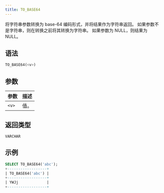 ```yaml
---
title: TO_BASE64
---
```


将字符串参数转换为 base-64 编码形式，并将结果作为字符串返回。
如果参数不是字符串，则在转换之前将其转换为字符串。
如果参数为 NULL，则结果为 NULL。

## 语法

```sql
TO_BASE64(<v>)
```

## 参数

| 参数      | 描述        |
|-----------|-------------|
| `<v>`     | 值。        |

## 返回类型

`VARCHAR`

## 示例

```sql
SELECT TO_BASE64('abc');
+------------------+
| TO_BASE64('abc') |
+------------------+
| YWJj             |
+------------------+
```